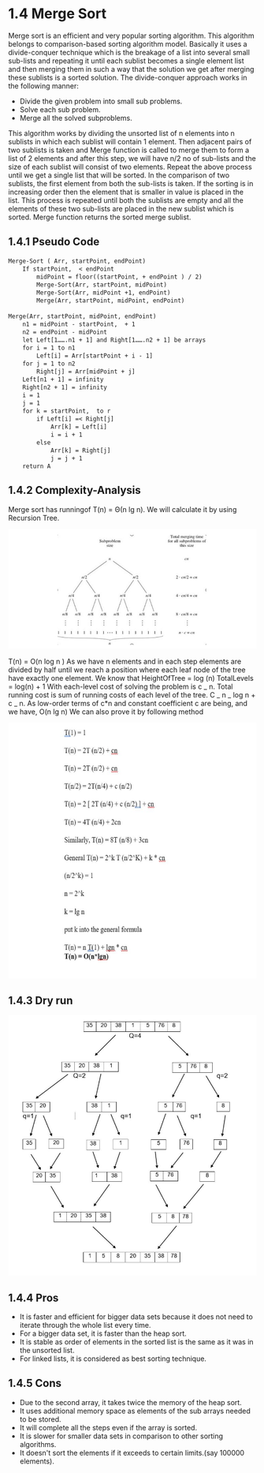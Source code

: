 # 1.4 Merge Sort

Merge sort is an efficient and very popular sorting algorithm. This algorithm belongs to comparison-based sorting algorithm model. Basically it uses a divide-conquer technique which is the breakage of a list into several small sub-lists and repeating it until each sublist becomes a single element list and then merging them in such a way that the solution we get after merging these sublists is a sorted solution.
The divide-conquer approach works in the following manner:

- Divide the given problem into small sub problems.
- Solve each sub problem.
- Merge all the solved subproblems.

This algorithm works by dividing the unsorted list of n elements into n sublists in which each sublist will contain 1 element. Then adjacent pairs of two sublists is taken and Merge function is called to merge them to form a list of 2 elements and after this step, we will have n/2 no of sub-lists and the size of each sublist will consist of two elements. Repeat the above process until we get a single list that will be sorted.
In the comparison of two sublists, the first element from both the sub-lists is taken. If the sorting is in increasing order then the element that is smaller in value is placed in the list. This process is repeated until both the sublists are empty and all the elements of these two sub-lists are placed in the new sublist which is sorted. Merge function returns the sorted merge sublist.

## 1.4.1 Pseudo Code

```
Merge-Sort ( Arr, startPoint, endPoint)
	If startPoint,  < endPoint
		midPoint = floor((startPoint, + endPoint ) / 2)
		Merge-Sort(Arr, startPoint, midPoint)
		Merge-Sort(Arr, midPoint +1, endPoint)
		Merge(Arr, startPoint, midPoint, endPoint)

Merge(Arr, startPoint, midPoint, endPoint)
	n1 = midPoint - startPoint,  + 1
	n2 = endPoint - midPoint
	let Left[1…….n1 + 1] and Right[1…….n2 + 1] be arrays
	for i = 1 to n1
        Left[i] = Arr[startPoint + i - 1]
	for j = 1 to n2
        Right[j] = Arr[midPoint + j]
    Left[n1 + 1] = infinity
    Right[n2 + 1] = infinity
    i = 1
    j = 1
    for k = startPoint,  to r
        if Left[i] =< Right[j]
	        Arr[k] = Left[i]
	        i = i + 1
        else
	        Arr[k] = Right[j]
	        j = j + 1
    return A

```

## 1.4.2 Complexity-Analysis

Merge sort has runningof T(n) = Θ(n lg n). We will calculate it by using Recursion Tree.

![complexity](./media/merge/complexity.JPG)

T(n) = O(n log n )
As we have n elements and in each step elements are divided by half until we reach a position where each leaf node of the tree have exactly one element. We know that
HeightOfTree = log (n)
TotalLevels = log(n) + 1
With each-level cost of solving the problem is c _ n. Total running cost is sum of running costs of each level of the tree.
C _ n _ log n + c _ n.
As low-order terms of c\*n and constant coefficient c are being, and we have,
O(n lg n)
We can also prove it by following method

![complexity](./media/merge/complexity1.JPG)

## 1.4.3 Dry run

![dry run](./media/merge/dryrun.JPG)

## 1.4.4 Pros

- It is faster and efficient for bigger data sets because it does not need to iterate through the whole list every time.
- For a bigger data set, it is faster than the heap sort.
- It is stable as order of elements in the sorted list is the same as it was in the unsorted list.
- For linked lists, it is considered as best sorting technique.

## 1.4.5 Cons

- Due to the second array, it takes twice the memory of the heap sort.
- It uses additional memory space as elements of the sub arrays needed to be stored.
- It will complete all the steps even if the array is sorted.
- It is slower for smaller data sets in comparison to other sorting algorithms.
- It doesn't sort the elements if it exceeds to certain limits.(say 100000 elements).
